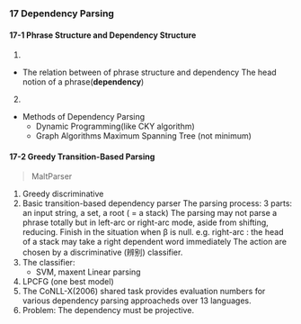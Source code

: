 ### 17 Dependency Parsing

#### 17-1 Phrase Structure and Dependency Structure
1.
- The relation between of phrase structure and dependency
The head notion of a phrase(**dependency**)
2.
- Methods of Dependency Parsing
	- Dynamic Programming(like CKY algorithm) 
	- Graph Algorithms
		Maximum Spanning Tree (not minimum)

#### 17-2 Greedy Transition-Based Parsing
> MaltParser
1. Greedy discriminative 
2. Basic transition-based dependency parser
	The parsing process:
		3 parts: an input string, a set, a root ( = a stack)
		The parsing may not parse a phrase totally but in left-arc or right-arc mode, aside from shifting, reducing.
		Finish in the situation when β is null.
		e.g. right-arc : the head of a stack may take a right dependent word immediately
		The action are chosen by a discriminative (辨别) classifier.
3.  The classifier:
	- SVM, maxent
	Linear parsing
4. LPCFG (one best model)
5. The CoNLL-X(2006) shared task provides evaluation numbers for various dependency parsing approacheds over 13 languages.
6.	Problem:
	The dependency must be projective.
	

